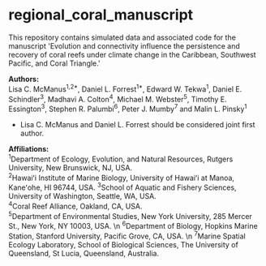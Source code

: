 # regional_coral_manuscript

This repository contains simulated data and associated code for the manuscript 'Evolution and connectivity influence the persistence and recovery of coral reefs under climate change in the Caribbean, Southwest Pacific, and Coral Triangle.'

**Authors:**   
Lisa C. McManus<sup>1,2*</sup>, Daniel L. Forrest<sup>1*</sup>, Edward W. Tekwa<sup>1</sup>, Daniel E. Schindler<sup>3</sup>, Madhavi A. Colton<sup>4</sup>, Michael M. Webster<sup>5</sup>, Timothy E. Essington<sup>3</sup>, Stephen R. Palumbi<sup>6</sup>, Peter J. Mumby<sup>7</sup> and Malin L. Pinsky<sup>1</sup>

* Lisa C. McManus and Daniel L. Forrest should be considered joint first author.

**Affiliations:**  
<sup>1</sup>Department of Ecology, Evolution, and Natural Resources, Rutgers University, New Brunswick, NJ, USA.  
<sup>2</sup>Hawaiʻi Institute of Marine Biology, University of Hawaiʻi at Manoa, Kaneʻohe, HI 96744, USA. 
<sup>3</sup>School of Aquatic and Fishery Sciences, University of Washington, Seattle, WA, USA.  
<sup>4</sup>Coral Reef Alliance, Oakland, CA, USA.  
<sup>5</sup>Department of Environmental Studies, New York University, 285 Mercer St., New York, NY 10003, USA. \n
<sup>6</sup>Department of Biology, Hopkins Marine Station, Stanford University, Pacific Grove, CA, USA.  \n
<sup>7</sup>Marine Spatial Ecology Laboratory, School of Biological Sciences, The University of Queensland, St Lucia, Queensland, Australia.  
